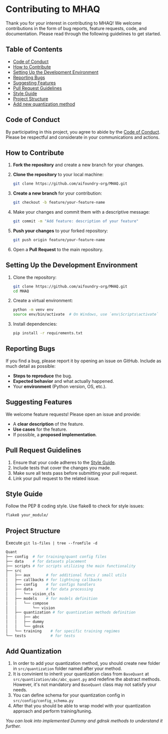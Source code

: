 # Contributing to MHAQ

Thank you for your interest in contributing to MHAQ! We welcome contributions in the form of bug reports, feature requests, code, and documentation. Please read through the following guidelines to get started.

## Table of Contents

- [Code of Conduct](#code-of-conduct)
- [How to Contribute](#how-to-contribute)
- [Setting Up the Development Environment](#setting-up-the-development-environment)
- [Reporting Bugs](#reporting-bugs)
- [Suggesting Features](#suggesting-features)
- [Pull Request Guidelines](#pull-request-guidelines)
- [Style Guide](#style-guide)
- [Project Structure](#project-structure)
- [Add new quantization method](#add-quantization)


## Code of Conduct

By participating in this project, you agree to abide by the [Code of Conduct](CODE_OF_CONDUCT.md). Please be respectful and considerate in your communications and actions.

## How to Contribute

1. **Fork the repository** and create a new branch for your changes.
2. **Clone the repository** to your local machine:

    ```bash
    git clone https://github.com/aifoundry-org/MHAQ.git
    ```

3. **Create a new branch** for your contribution:

    ```bash
    git checkout -b feature/your-feature-name
    ```

4. Make your changes and commit them with a descriptive message:

    ```bash
    git commit -m "Add feature: description of your feature"
    ```

5. **Push your changes** to your forked repository:

    ```bash
    git push origin feature/your-feature-name
    ```

6. Open a **Pull Request** to the main repository.

## Setting Up the Development Environment

1. Clone the repository:

    ```bash
    git clone https://github.com/aifoundry-org/MHAQ.git
    cd MHAQ
    ```

2. Create a virtual environment:

    ```bash
    python -m venv env
    source env/bin/activate  # On Windows, use `env\Scripts\activate`
    ```

3. Install dependencies:

    ```bash
    pip install -r requirements.txt
    ```

## Reporting Bugs

If you find a bug, please report it by opening an issue on GitHub. Include as much detail as possible:

- **Steps to reproduce** the bug.
- **Expected behavior** and what actually happened.
- Your **environment** (Python version, OS, etc.).

## Suggesting Features

We welcome feature requests! Please open an issue and provide:

- A **clear description** of the feature.
- **Use cases** for the feature.
- If possible, a **proposed implementation**.

## Pull Request Guidelines

1. Ensure that your code adheres to the [Style Guide](#style-guide).
2. Include tests that cover the changes you made.
3. Make sure all tests pass before submitting your pull request.
4. Link your pull request to the related issue.

## Style Guide

Follow the PEP 8 coding style. Use flake8 to check for style issues:

```bash
flake8 your_module/
```

## Project Structure

Execute ```git ls-files | tree --fromfile -d```

```bash
Quant 
├── config  # for training/quant config files
├── data    # for datasets placement
├── scripts # for scripts utilizing the main functionality
├── src
│   ├── aux       # for additional funcs / small utils
│   ├── callbacks # for lightning callbacks
│   ├── config    # for configs handlers
│   ├── data      # for data processing
│   │   └── vision_cls
│   ├── models    # for models definition
│   │   └── compose
│   │       └── vision
│   ├── quantization # for quantization methods definition
│   │   ├── abc
│   │   ├── dummy
│   │   └── gdnsk
│   └── training    # for specific training regimes
└── tests           # for tests
```

## Add Quantization

1. In order to add your quantization method, you should create new folder in `src/quantization` folder named after your method.
2. It is convinient to inherit your quantization class from `BaseQuant` at `src/quantization/abc/abc_quant.py`
and redefine the abstract methods. However, it's not mandatory and `BaseQuant`
class may not satisfy your needs.
3. You can define schema for your quantization config in `src/config/config_schema.py`
4. After that you should be able to wrap model with your quantization approach
and perform training/tuning.

*You can look into implemented Dummy and gdnsk methods to understand it further.*
